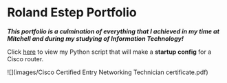 # Roland Estep Portfolio

***This portfolio is a culmination of everything that I achieved in my time at Mitchell and during my studying of Information Technology!***

Click [here](https://github.com/rcestep/devnet_lab) to view my Python script that will make a **startup config** for a Cisco router.

![](images/Cisco Certified Entry Networking Technician certificate.pdf)
